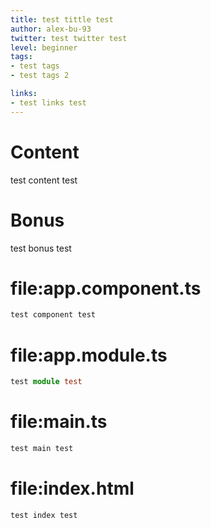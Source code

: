 ```yaml
---
title: test tittle test
author: alex-bu-93
twitter: test twitter test
level: beginner
tags:
- test tags
- test tags 2

links:
- test links test
---
```


# Content
test content test

# Bonus
test bonus test

# file:app.component.ts
```typescript
test component test
```

# file:app.module.ts
```typescript
test module test
```

# file:main.ts
```typescript
test main test
```

# file:index.html
```html
test index test
```